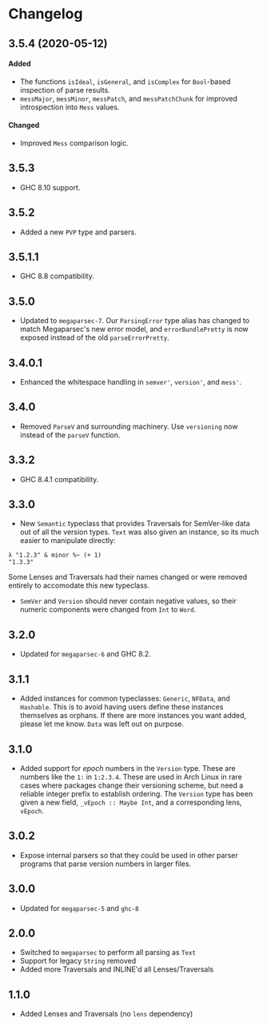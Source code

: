 # Changelog

## 3.5.4 (2020-05-12)

#### Added

- The functions `isIdeal`, `isGeneral`, and `isComplex` for `Bool`-based
  inspection of parse results.
- `messMajor`, `messMinor`, `messPatch`, and `messPatchChunk` for improved
  introspection into `Mess` values.

#### Changed

- Improved `Mess` comparison logic.

## 3.5.3
- GHC 8.10 support.

## 3.5.2
- Added a new `PVP` type and parsers.

## 3.5.1.1
- GHC 8.8 compatibility.

## 3.5.0
- Updated to `megaparsec-7`. Our `ParsingError` type alias has changed to match
  Megaparsec's new error model, and `errorBundlePretty` is now exposed instead of
  the old `parseErrorPretty`.

## 3.4.0.1
- Enhanced the whitespace handling in `semver'`, `version'`, and `mess'`.

## 3.4.0
- Removed `ParseV` and surrounding machinery.
  Use `versioning` now instead of the `parseV` function.

## 3.3.2
- GHC 8.4.1 compatibility.

## 3.3.0
- New `Semantic` typeclass that provides Traversals for SemVer-like data out
  of all the version types. `Text` was also given an instance, so its much
  easier to manipulate directly:

```
λ "1.2.3" & minor %~ (+ 1)
"1.3.3"
```

Some Lenses and Traversals had their names changed or were removed entirely
to accomodate this new typeclass.

- `SemVer` and `Version` should never contain negative values, so their numeric
  components were changed from `Int` to `Word`.

## 3.2.0
- Updated for `megaparsec-6` and GHC 8.2.

## 3.1.1
- Added instances for common typeclasses: `Generic`, `NFData`, and
  `Hashable`. This is to avoid having users define these instances themselves
  as orphans. If there are more instances you want added, please let me know.
  `Data` was left out on purpose.

## 3.1.0
- Added support for *epoch* numbers in the `Version` type. These are numbers
  like the `1:` in `1:2.3.4`. These are used in Arch Linux in rare cases where
  packages change their versioning scheme, but need a reliable integer prefix
  to establish ordering. The `Version` type has been given a new field,
  `_vEpoch :: Maybe Int`, and a corresponding lens, `vEpoch`.

## 3.0.2
- Expose internal parsers so that they could be used in other parser programs
  that parse version numbers in larger files.

## 3.0.0
- Updated for `megaparsec-5` and `ghc-8`

## 2.0.0
- Switched to `megaparsec` to perform all parsing as `Text`
- Support for legacy `String` removed
- Added more Traversals and INLINE'd all Lenses/Traversals

## 1.1.0
- Added Lenses and Traversals (no `lens` dependency)
